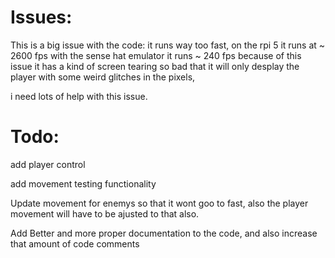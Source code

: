# Issues:
This is a big issue with the code:
it runs way too fast, on the rpi 5 it runs at ~ 2600 fps
with the sense hat emulator it runs ~ 240 fps
because of this issue it has a kind of screen tearing so bad that it will only desplay the player with some weird glitches in the pixels,

i need lots of help with this issue.


# Todo:
add player control

add movement testing functionality

Update movement for enemys so that it wont goo to fast, also the player movement will have to be ajusted to that also.

Add Better and more proper documentation to the code, and also increase that amount of code comments
